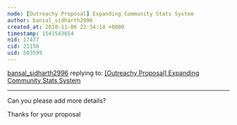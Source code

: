 ```yaml
---
node: [Outreachy Proposal] Expanding Community Stats System
author: bansal_sidharth2996
created_at: 2018-11-06 22:34:14 +0000
timestamp: 1541543654
nid: 17477
cid: 21150
uid: 503599
---
```




[bansal_sidharth2996](../profile/bansal_sidharth2996) replying to: [[Outreachy Proposal] Expanding Community Stats System](../notes/chauhan_shubhangi96/11-06-2018/outreachy-proposal-expanded-community-stats-system)

----
Can you please add more details?

Thanks for your proposal
